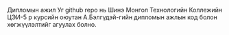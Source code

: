 Дипломын ажил
Уг github repo нь Шинэ Монгол Технологийн Коллежийн ЦЭИ-5 р курсийн оюутан А.Бэлгүдэй-гийн дипломын ажлын код болон хөгжүүлэлтийг агуулах болно.
